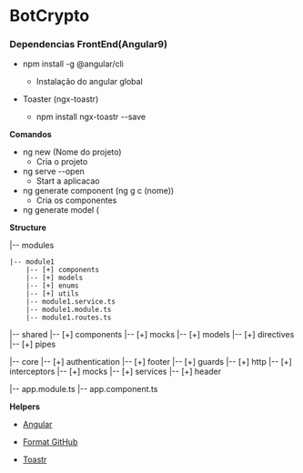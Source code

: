 # BotCrypto

###

### Dependencias FrontEnd(Angular9)

- npm install -g @angular/cli

  - Instalação do angular global

- Toaster (ngx-toastr)
  - npm install ngx-toastr --save

**Comandos**

- ng new (Nome do projeto)
  - Cria o projeto
- ng serve --open
  - Start a aplicacao
- ng generate component (ng g c (nome))
  - Cria os componentes
- ng generate model (

**Structure**

|-- modules

    |-- module1
        |-- [+] components
        |-- [+] models
        |-- [+] enums
        |-- [+] utils
        |-- module1.service.ts
        |-- module1.module.ts
        |-- module1.routes.ts

|-- shared
|-- [+] components
|-- [+] mocks
|-- [+] models
|-- [+] directives
|-- [+] pipes

|-- core
|-- [+] authentication
|-- [+] footer
|-- [+] guards
|-- [+] http
|-- [+] interceptors
|-- [+] mocks
|-- [+] services
|-- [+] header

|-- app.module.ts
|-- app.component.ts

**Helpers**

- [Angular](https://cli.angular.io/)

- [Format GitHub](https://help.github.com/en/articles/basic-writing-and-formatting-syntax)

- [Toastr](https://www.npmjs.com/package/ngx-toastr)
